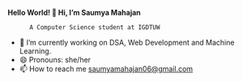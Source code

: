    **Hello World! 👋 Hi, I’m Saumya Mahajan**

          A Computer Science student at IGDTUW
- 🌱 I’m currently working on DSA, Web Development and Machine Learning.
- 😄 Pronouns: she/her
- 📫 How to reach me saumyamahajan06@gmail.com

<!---
👀 I’m interested in ... - 💞️ I’m looking to collaborate on ... 
saumyamahajan/saumyamahajan is a ✨ special ✨ repository because its `README.md` (this file) appears on your GitHub profile.
You can click the Preview link to take a look at your changes.
--->
